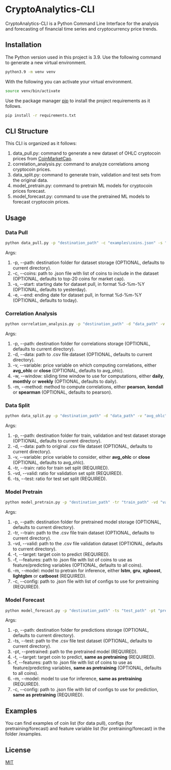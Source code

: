 # CryptoAnalytics-CLI

CryptoAnalytics-CLI is a Python Command Line Interface for the analysis and forecasting of financial time series and cryptocurrency price trends.

## Installation

The Python version used in this project is 3.9. Use the following command to generate a new virtual environment.

```bash
python3.9 -m venv venv
```

With the following you can activate your virtual environment.

```bash
source venv/bin/activate
```

Use the package manager [pip](https://pip.pypa.io/en/stable/) to install the project requirements as it follows.

```bash
pip install -r requirements.txt
```

## CLI Structure
This CLI is organized as it follows:

1. data_pull.py: command to generate a new dataset of OHLC cryptocoin prices from [CoinMarketCap](https://coinmarketcap.com/CoinMarketCap).
2. correlation_analysis.py: command to analyze correlations among cryptocoin prices.
3. data_split.py: command to generate train, validation and test sets from the original data.
4. model_pretrain.py: command to pretrain ML models for cryptocoin prices forecast.
5. model_forecast.py: command to use the pretrained ML models to forecast cryptocoin prices.

## Usage
### Data Pull

```bash
python data_pull.py -p "destination_path" -c "examples\coins.json" -s "01-01-2020" -e "01-01-2022"
```
Args:
1. -p, --path: destination folder for dataset storage (OPTIONAL, defaults to current directory).
2. -c, --coins: path to .json file with list of coins to include in the dataset (OPTIONAL, defaults to top-20 coins for market cap).
3. -s, --start: starting date for dataset pull, in format %d-%m-%Y (OPTIONAL, defaults to yesterday).
4. -e, --end: ending date for dataset pull, in format %d-%m-%Y (OPTIONAL, defaults to today).

### Correlation Analysis

```bash
python correlation_analysis.py -p "destination_path" -d "data_path" -v "avg_ohlc" -w "daily" -m "pearson"
```
Args:
1. -p, --path: destination folder for correlations storage (OPTIONAL, defaults to current directory).
2. -d, --data: path to .csv file dataset (OPTIONAL, defaults to current directory).
3. -v, --variable: price variable on which computing correlations, either **avg_ohlc** or **close** (OPTIONAL, defaults to avg_ohlc).
4. -w, --window: sliding time window to use for computations, either **daily**, **monthly** or **weekly** (OPTIONAL, defaults to daily).
5. -m, --method: method to compute correlations, either **pearson**, **kendall** or **spearman** (OPTIONAL, defaults to pearson).

### Data Split

```bash
python data_split.py -p "destination_path" -d "data_path" -v "avg_ohlc" -tr 0.8 -vd 0.1 -ts 0.1
```
Args:
1. -p, --path: destination folder for train, validation and test dataset storage (OPTIONAL, defaults to current directory).
2. -d, --data: path to original .csv file dataset (OPTIONAL, defaults to current directory).
3. -v, --variable: price variable to consider, either **avg_ohlc** or **close** (OPTIONAL, defaults to avg_ohlc).
4. -tr, --train: ratio for train set split (REQUIRED).
5. -vd, --valid: ratio for validation set split (REQUIRED).
6. -ts, --test: ratio for test set split (REQUIRED).

### Model Pretrain

```bash
python model_pretrain.py -p "destination_path" -tr "train_path" -vd "valid_path" -t "btc" -f "examples\features.json" -m "lstm" -c "examples\config_nn.json"
```
Args:
1. -p, --path: destination folder for pretrained model storage (OPTIONAL, defaults to current directory).
2. -tr, --train: path to the .csv file train dataset (OPTIONAL, defaults to current directory).
3. -vd, --valid: path to the .csv file validation dataset (OPTIONAL, defaults to current directory).
4. -t, --target: target coin to predict (REQUIRED).
5. -f, --features: path to .json file with list of coins to use as feature/predicting variables (OPTIONAL, defaults to all coins).
6. -m, --model: model to pretrain for inference, either **lstm**, **gru**, **xgboost**, **lightgbm** or **catboost** (REQUIRED).
7. -c, --config: path to .json file with list of configs to use for pretraining (REQUIRED).

### Model Forecast

```bash
python model_forecast.py -p "destination_path" -ts "test_path" -pt "pretrained_path" -t "btc" -f "examples\features.json" -m "lstm" -c "examples\config_nn.json"
```
Args:
1. -p, --path: destination folder for predictions storage (OPTIONAL, defaults to current directory).
2. -ts, --test: path to the .csv file test dataset (OPTIONAL, defaults to current directory).
3. -pt, --pretrained: path to the pretrained model (REQUIRED).
4. -t, --target: target coin to predict, **same as pretraining** (REQUIRED).
5. -f, --features: path to .json file with list of coins to use as feature/predicting variables, **same as pretraining** (OPTIONAL, defaults to all coins).
6. -m, --model: model to use for inference, **same as pretraining** (REQUIRED).
7. -c, --config: path to .json file with list of configs to use for prediction, **same as pretraining** (REQUIRED).

## Examples
You can find examples of coin list (for data pull), configs (for pretraining/forecast) and feature variable list (for pretraining/forecast) in the folder /examples.

## License
[MIT](https://choosealicense.com/licenses/mit/)
